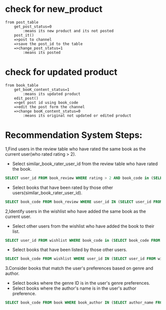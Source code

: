 # check for new_product
    from post_table
        get_post_status=0
            :means its new product and its not posted
        post_it()
        =>post to channel
        =>save the post_id to the table
        =>change_post_status=1
            :means its posted

# check for updated product
    from book_table
        get_booK_content_status=1
            :means its updated product
        edit_post()
        =>get post id using book_code
        =>edit the post form the channel
        =>change booK_content_status=0
            :means its original not updated or edited product

# Recommendation System Steps:

1,Find users in the review table who have rated the same book as the current user(who rated rating > 2).

- Select similar_book_rater_user_id from the review table who have rated the book.
```sql
SELECT user_id FROM book_review WHERE rating > 2 AND book_code in (SELECT book_code FROM book_review WHERE rating > 2 AND user_id="6288799554")
```

- Select books that have been rated by those other users(similar_book_rater_user_id).
```sql
SELECT book_code FROM book_review WHERE user_id IN (SELECT user_id FROM book_review WHERE rating > 2 AND book_code in (SELECT book_code FROM book_review WHERE rating > 2 AND user_id="6288799554"))
```
2,Identify users in the wishlist who have added the same book as the current user.

- Select other users from the wishlist who have added the book to their list.
```sql
SELECT user_id FROM wishlist WHERE book_code in (SELECT book_code FROM wishlist WHERE user_id="6288799554")
```
- Select books that have been listed by those other users.
```sql
SELECT book_code FROM wishlist WHERE user_id IN (SELECT user_id FROM wishlist WHERE book_code IN (SELECT book_code FROM wishlist WHERE user_id="6288799554"))
```
3.Consider books that match the user's preferences based on genre and author.

- Select books where the genre ID is in the user's genre preferences.
- Select books where the author's name is in the user's author preference.
```sql
SELECT book_code FROM book WHERE book_author IN (SELECT author_name FROM author_preference WHERE user_id="6288799554") OR book_category IN (SELECT category_id FROM genre_preference WHERE user_id="6288799554")
```